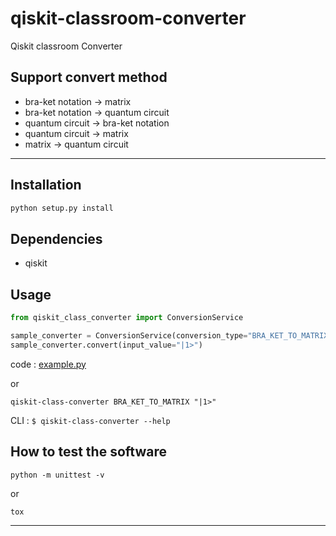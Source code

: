 # qiskit-classroom-converter
Qiskit classroom Converter

## Support convert method

* bra-ket notation -> matrix
* bra-ket notation -> quantum circuit
* quantum circuit -> bra-ket notation 
* quantum circuit -> matrix 
* matrix -> quantum circuit

---

## Installation

```bash
python setup.py install 
```

## Dependencies

* qiskit

## Usage

```python
from qiskit_class_converter import ConversionService

sample_converter = ConversionService(conversion_type="BRA_KET_TO_MATRIX")
sample_converter.convert(input_value="|1>")
```

code : [example.py](example.py)

or

```shell
qiskit-class-converter BRA_KET_TO_MATRIX "|1>"
```

CLI : ```$ qiskit-class-converter --help```

## How to test the software

```shell
python -m unittest -v
```

or 

```shell
tox
```

----

[//]: # (## Open source licensing info)
[//]: # (* [LICENSE]&#40;LICENSE&#41;)
